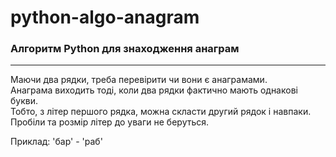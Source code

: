 # python-algo-anagram     
### Алгоритм Python для знаходження анаграм     
     
---     
     
Маючи два рядки, треба перевірити чи вони є анаграмами.    
Анаграма виходить тоді, коли два рядки фактично мають однакові букви.     
Тобто, з літер першого рядка, можна скласти другий рядок і навпаки.    
Пробіли та розмір літер до уваги не беруться.       
        
Приклад: 'бар' - 'раб'    
